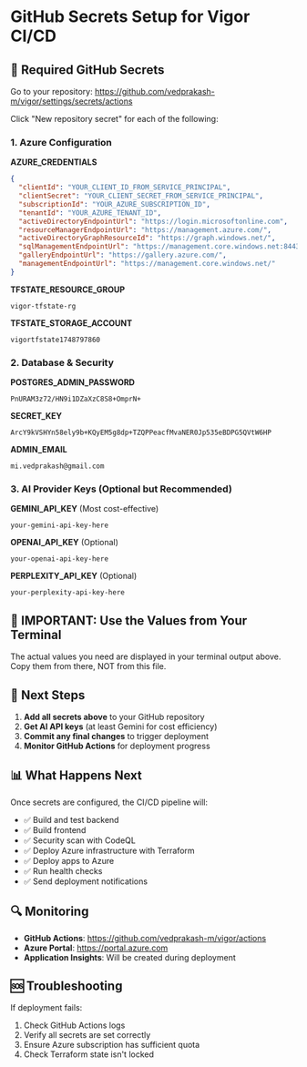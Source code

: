 # GitHub Secrets Setup for Vigor CI/CD

## 🔑 Required GitHub Secrets

Go to your repository: https://github.com/vedprakash-m/vigor/settings/secrets/actions

Click "New repository secret" for each of the following:

### 1. Azure Configuration

**AZURE_CREDENTIALS**
```json
{
  "clientId": "YOUR_CLIENT_ID_FROM_SERVICE_PRINCIPAL",
  "clientSecret": "YOUR_CLIENT_SECRET_FROM_SERVICE_PRINCIPAL", 
  "subscriptionId": "YOUR_AZURE_SUBSCRIPTION_ID",
  "tenantId": "YOUR_AZURE_TENANT_ID",
  "activeDirectoryEndpointUrl": "https://login.microsoftonline.com",
  "resourceManagerEndpointUrl": "https://management.azure.com/",
  "activeDirectoryGraphResourceId": "https://graph.windows.net/",
  "sqlManagementEndpointUrl": "https://management.core.windows.net:8443/",
  "galleryEndpointUrl": "https://gallery.azure.com/",
  "managementEndpointUrl": "https://management.core.windows.net/"
}
```

**TFSTATE_RESOURCE_GROUP**
```
vigor-tfstate-rg
```

**TFSTATE_STORAGE_ACCOUNT**
```
vigortfstate1748797860
```

### 2. Database & Security

**POSTGRES_ADMIN_PASSWORD**
```
PnURAM3z72/HN9i1DZaXzC8S8+OmprN+
```

**SECRET_KEY**
```
ArcY9kVSHYn58ely9b+KQyEM5g8dp+TZQPPeacfMvaNER0Jp535eBDPG5QVtW6HP
```

**ADMIN_EMAIL**
```
mi.vedprakash@gmail.com
```

### 3. AI Provider Keys (Optional but Recommended)

**GEMINI_API_KEY** (Most cost-effective)
```
your-gemini-api-key-here
```

**OPENAI_API_KEY** (Optional)
```
your-openai-api-key-here
```

**PERPLEXITY_API_KEY** (Optional)
```
your-perplexity-api-key-here
```

## 🔐 IMPORTANT: Use the Values from Your Terminal

The actual values you need are displayed in your terminal output above. Copy them from there, NOT from this file.

## 🚀 Next Steps

1. **Add all secrets above** to your GitHub repository
2. **Get AI API keys** (at least Gemini for cost efficiency)
3. **Commit any final changes** to trigger deployment
4. **Monitor GitHub Actions** for deployment progress

## 📊 What Happens Next

Once secrets are configured, the CI/CD pipeline will:
- ✅ Build and test backend
- ✅ Build frontend
- ✅ Security scan with CodeQL
- ✅ Deploy Azure infrastructure with Terraform
- ✅ Deploy apps to Azure
- ✅ Run health checks
- ✅ Send deployment notifications

## 🔍 Monitoring

- **GitHub Actions**: https://github.com/vedprakash-m/vigor/actions
- **Azure Portal**: https://portal.azure.com
- **Application Insights**: Will be created during deployment

## 🆘 Troubleshooting

If deployment fails:
1. Check GitHub Actions logs
2. Verify all secrets are set correctly
3. Ensure Azure subscription has sufficient quota
4. Check Terraform state isn't locked 